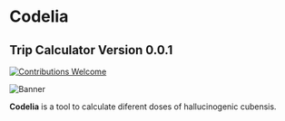 # Codelia
##  Trip Calculator Version 0.0.1

[![Contributions Welcome](https://img.shields.io/badge/contributions-welcome-blue.svg?style=flat)]()

![Banner](https://user-images.githubusercontent.com/101678581/173277225-9616e8b9-5e26-49d0-82c3-639e0752fbb6.png)

**Codelia** is a tool to calculate diferent doses of hallucinogenic cubensis.


